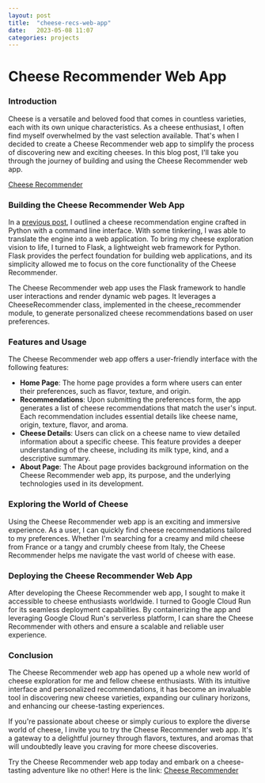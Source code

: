 ```yaml
---
layout: post
title:  "cheese-recs-web-app"
date:   2023-05-08 11:07
categories: projects
---
```


# Cheese Recommender Web App

### Introduction

Cheese is a versatile and beloved food that comes in countless varieties, each with its own unique characteristics. As a cheese enthusiast, I often find myself overwhelmed by the vast selection available. That's when I decided to create a Cheese Recommender web app to simplify the process of discovering new and exciting cheeses. In this blog post, I'll take you through the journey of building and using the Cheese Recommender web app.

[Cheese Recommender](https://cheese-recs-l7af2uou2a-uc.a.run.app)

### Building the Cheese Recommender Web App

In a [previous post](https://psibir.github.io/projects/2023/04/30/cheese-recommendation.html), I outlined a cheese recommendation engine crafted in Python with a command line interface. With some tinkering, I was able to translate the engine into a web application. To bring my cheese exploration vision to life, I turned to Flask, a lightweight web framework for Python. Flask provides the perfect foundation for building web applications, and its simplicity allowed me to focus on the core functionality of the Cheese Recommender.

The Cheese Recommender web app uses the Flask framework to handle user interactions and render dynamic web pages. It leverages a CheeseRecommender class, implemented in the cheese_recommender module, to generate personalized cheese recommendations based on user preferences.

### Features and Usage

The Cheese Recommender web app offers a user-friendly interface with the following features:

- **Home Page**: The home page provides a form where users can enter their preferences, such as flavor, texture, and origin.
- **Recommendations**: Upon submitting the preferences form, the app generates a list of cheese recommendations that match the user's input. Each recommendation includes essential details like cheese name, origin, texture, flavor, and aroma.
- **Cheese Details**: Users can click on a cheese name to view detailed information about a specific cheese. This feature provides a deeper understanding of the cheese, including its milk type, kind, and a descriptive summary.
- **About Page**: The About page provides background information on the Cheese Recommender web app, its purpose, and the underlying technologies used in its development.

### Exploring the World of Cheese

Using the Cheese Recommender web app is an exciting and immersive experience. As a user, I can quickly find cheese recommendations tailored to my preferences. Whether I'm searching for a creamy and mild cheese from France or a tangy and crumbly cheese from Italy, the Cheese Recommender helps me navigate the vast world of cheese with ease.

### Deploying the Cheese Recommender Web App

After developing the Cheese Recommender web app, I sought to make it accessible to cheese enthusiasts worldwide. I turned to Google Cloud Run for its seamless deployment capabilities. By containerizing the app and leveraging Google Cloud Run's serverless platform, I can share the Cheese Recommender with others and ensure a scalable and reliable user experience.

### Conclusion

The Cheese Recommender web app has opened up a whole new world of cheese exploration for me and fellow cheese enthusiasts. With its intuitive interface and personalized recommendations, it has become an invaluable tool in discovering new cheese varieties, expanding our culinary horizons, and enhancing our cheese-tasting experiences.

If you're passionate about cheese or simply curious to explore the diverse world of cheese, I invite you to try the Cheese Recommender web app. It's a gateway to a delightful journey through flavors, textures, and aromas that will undoubtedly leave you craving for more cheese discoveries.

Try the Cheese Recommender web app today and embark on a cheese-tasting adventure like no other! Here is the link: [Cheese Recommender](https://cheese-recs-l7af2uou2a-uc.a.run.app)
